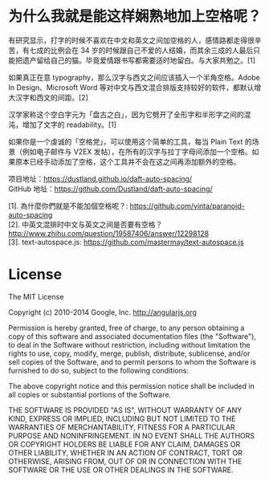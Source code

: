 为什么我就是能这样娴熟地加上空格呢？
=================

有研究显示，打字的时候不喜欢在中文和英文之间加空格的人，感情路都走得很辛苦，有七成的比例会在 34 岁的时候跟自己不爱的人结婚，而其余三成的人最后只能把遗产留给自己的猫。毕竟爱情跟书写都需要适时地留白。与大家共勉之。[1]

如果真正在意 typography，那么汉字与西文之间应该插入一个半角空格。Adobe In Design、Microsoft Word 等对中文与西文混合排版支持较好的软件，都默认增大汉字和西文的间距。[2]

汉学家称这个空白字元为「盘古之白」，因为它劈开了全形字和半形字之间的混沌，增加了文字的 readability。[1]

如果你是一个虔诚的「空格党」，可以使用这个简单的工具，每当 Plain Text 的场景（例如电子邮件与 V2EX 发帖），在所有的汉字与拉丁字母间添加一个空格。如果原本已经手动添加了空格，这个工具并不会在这之间再添加额外的空格。

项目地址：https://dustland.github.io/daft-auto-spacing/  
GitHub 地址：https://github.com/Dustland/daft-auto-spacing/

[1]. 為什麼你們就是不能加個空格呢？: https://github.com/vinta/paranoid-auto-spacing  
[2]. 中英文混排时中文与英文之间是否要有空格？ http://www.zhihu.com/question/19587406/answer/12298128  
[3]. text-autospace.js: https://github.com/mastermay/text-autospace.js


License
=================
The MIT License

Copyright (c) 2010-2014 Google, Inc. http://angularjs.org

Permission is hereby granted, free of charge, to any person obtaining a copy
of this software and associated documentation files (the "Software"), to deal
in the Software without restriction, including without limitation the rights
to use, copy, modify, merge, publish, distribute, sublicense, and/or sell
copies of the Software, and to permit persons to whom the Software is
furnished to do so, subject to the following conditions:

The above copyright notice and this permission notice shall be included in
all copies or substantial portions of the Software.

THE SOFTWARE IS PROVIDED "AS IS", WITHOUT WARRANTY OF ANY KIND, EXPRESS OR
IMPLIED, INCLUDING BUT NOT LIMITED TO THE WARRANTIES OF MERCHANTABILITY,
FITNESS FOR A PARTICULAR PURPOSE AND NONINFRINGEMENT. IN NO EVENT SHALL THE
AUTHORS OR COPYRIGHT HOLDERS BE LIABLE FOR ANY CLAIM, DAMAGES OR OTHER
LIABILITY, WHETHER IN AN ACTION OF CONTRACT, TORT OR OTHERWISE, ARISING FROM,
OUT OF OR IN CONNECTION WITH THE SOFTWARE OR THE USE OR OTHER DEALINGS IN
THE SOFTWARE.
